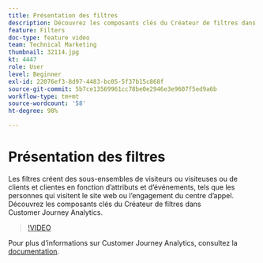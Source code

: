 ```yaml
---
title: Présentation des filtres
description: Découvrez les composants clés du Créateur de filtres dans Customer Journey Analytics.
feature: Filters
doc-type: feature video
team: Technical Marketing
thumbnail: 32114.jpg
kt: 4447
role: User
level: Beginner
exl-id: 22076ef3-8d97-4483-bc05-5f37b15c868f
source-git-commit: 5b7ce13569961cc78be0e2946e3e9607f5ed9a6b
workflow-type: tm+mt
source-wordcount: '58'
ht-degree: 98%

---
```


# Présentation des filtres

Les filtres créent des sous-ensembles de visiteurs ou visiteuses ou de clients et clientes en fonction d’attributs et d’événements, tels que les personnes qui visitent le site web ou l’engagement du centre d’appel. Découvrez les composants clés du Créateur de filtres dans Customer Journey Analytics.

>[!VIDEO](https://video.tv.adobe.com/v/32114/?quality=12&learn=on)

Pour plus d’informations sur Customer Journey Analytics, consultez la [documentation](https://experienceleague.adobe.com/docs/analytics-platform/using/cja-components/cja-filters/filters-overview.html).
